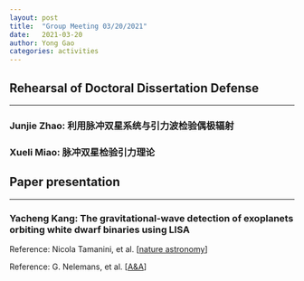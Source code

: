 ```yaml
---
layout: post
title:  "Group Meeting 03/20/2021"
date:   2021-03-20
author: Yong Gao
categories: activities
---
```



##  Rehearsal of Doctoral Dissertation Defense

------

### Junjie Zhao: 利用脉冲双星系统与引力波检验偶极辐射 

### Xueli Miao: 脉冲双星检验引力理论

## Paper presentation

------

### Yacheng Kang: The gravitational-wave detection of exoplanets orbiting white dwarf binaries using LISA

Reference: Nicola Tamanini, et al. [[nature astronomy](https://www.nature.com/articles/s41550-019-0807-y)]

Reference: G. Nelemans, et al. [[A&A](https://www.aanda.org/articles/aa/abs/2001/33/aah2754/aah2754.html)]



